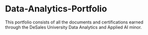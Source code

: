 # Data-Analytics-Portfolio
This portfolio consists of all the documents and certifications earned through the DeSales University Data Analytics and Applied AI minor.
